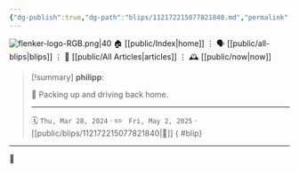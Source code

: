 ```yaml
---
{"dg-publish":true,"dg-path":"blips/112172215077821840.md","permalink":"/blips/112172215077821840/","title":"philipp on mastodon @ 2024-03-28"}
---
```



<div class="transclusion internal-embed is-loaded"><div class="markdown-embed">




![flenker-logo-RGB.png|40](/img/user/attachments/flenker-logo-RGB.png)
🏠 [[public/Index\|home]]  ⋮ 🗣️ [[public/all-blips\|blips]] ⋮  📝 [[public/All Articles\|articles]]  ⋮ 🕰️ [[public/now\|now]]


</div></div>


> [!summary] **philipp**:
>
> 🏡 Packing up and driving back home.
> - - -
>
> 🗓️ <code>Thu, Mar 28, 2024</code>  · ✏️ <code> Fri, May 2, 2025</code>  · [[public/blips/112172215077821840\|🔗]]
{ #blip}


- - -

 👾
